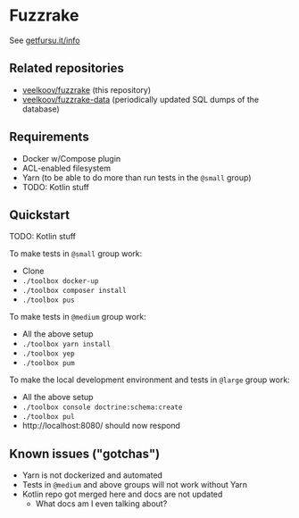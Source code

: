 # Fuzzrake

See [getfursu.it/info](https://getfursu.it/info)


## Related repositories

* [veelkoov/fuzzrake](https://github.com/veelkoov/fuzzrake) (this repository)
* [veelkoov/fuzzrake-data](https://github.com/veelkoov/fuzzrake-data) (periodically updated SQL dumps of the database)


## Requirements

* Docker w/Compose plugin
* ACL-enabled filesystem
* Yarn (to be able to do more than run tests in the `@small` group)
* TODO: Kotlin stuff


## Quickstart


TODO: Kotlin stuff

To make tests in `@small` group work:

* Clone
* `./toolbox docker-up`
* `./toolbox composer install`
* `./toolbox pus`

To make tests in `@medium` group work:
* All the above setup
* `./toolbox yarn install`
* `./toolbox yep`
* `./toolbox pum`

To make the local development environment and tests in `@large` group work:
* All the above setup
* `./toolbox console doctrine:schema:create`
* `./toolbox pul`
* http://localhost:8080/ should now respond


## Known issues ("gotchas")

* Yarn is not dockerized and automated
* Tests in `@medium` and above groups will not work without Yarn
* Kotlin repo got merged here and docs are not updated
  * What docs am I even talking about?
